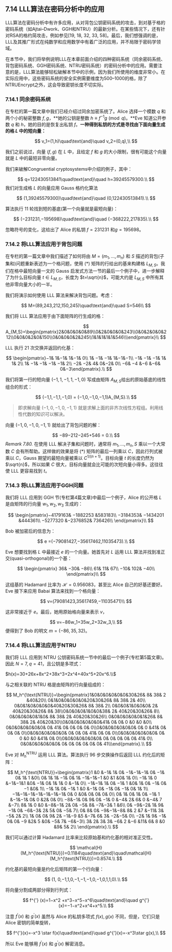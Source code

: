 ## 7.14 LLL算法在密码分析中的应用

LLL算法在密码分析中有许多应用，从对背包公钥密码系统的攻击，到对基于格的密码系统（如Ajtai–Dwork、GGH和NTRU）的最新分析。在某些情况下，还有针对RSA的格约简攻击，例如参见[19, 18, 32, 33, 58]。最后，我们想强调的是，LLL及其推广形式在纯数学和应用数学中有着广泛的应用，并不局限于密码学领域。

在本节中，我们将举例说明LLL在本章前面介绍的四种密码系统（同余密码系统、背包密码系统、GGH密码系统、NTRU密码系统）的密码分析中的应用。需要注意的是，LLL算法能够轻松破解本节中的示例，因为我们所使用的维度非常小。在实际应用中，这些密码系统的安全实例需要维度为500–1000的格，除了NTRUEncrypt之外，这会导致密钥长度不切实际。

### 7.14.1 同余密码系统

在专栏的第一篇文章中我们已经介绍过同余加密系统了。Alice 选择一个模数 $q$ 和两个小的秘密整数 $f,g$，**她的公钥是整数 $h\equiv f^{-1}g \pmod{q}$。**Eve 知道公开参数 $q$ 和 $h$，她的目的是恢复出私钥 $f$。**一种得到私钥的方式是寻找由下面向量生成的格 $L$ 中的短向量：**

$$
v_1=(1,h)\quad\text{and}\quad v_2=(0,q),\\
$$


我们之前说过，向量 $(f,g)$ 在 $L$ 中，且给定 $f$ 和 $g$ 的大小限制，很有可能这个向量就是 $L$ 中的最短非零向量。

我们来破解Congruential cryptosystems中介绍的例子，其中：

$$
q=122430513841\quad\text{and}\quad h=39245579300.\\
$$
我们对生成格 $L$ 的向量应用 Gauss 格约化算法

$$
(1,39245579300)\quad\text{and}\quad (0,122430513841).\\
$$


算法执行 11 轮找到短的基底(第一个向量就是最短向量)：

$$
(−231231,−195698)\quad\text{and}\quad (−368222,217835).\\
$$


忽略符号的变化，这给出了 Alice 的私钥 $f=231231$ 和$g=195698$。



### 7.14.2 将LLL算法应用于背包问题

在专栏的第一篇文章中我们描述了如何将由 $M=(m_1,\dots,m_n)$ 和 $S$ 描述的背包(子集和)问题重新表述为一个格问题，使用 $(*)$ 矩阵的行给出的基来构建格 $L_{M,S}$。我们在格中最短向量一文的 Gauss 启发式方法一节的最后一个例子中，进一步解释了为什么目标向量 $t\in L_{M,S}$，长度为 $t=\sqrt{n}$，可能大约是 $L_{M,S}$ 中所有其他非零向量大小的一半。

我们将演示如何使用 LLL 算法来解决背包问题。考虑：

$$
M=(89,243,212,150,245)\quad\text{and}\quad S=546\\
$$


我们将 LLL 算法应用于由下面矩阵的行生成的格：

$$
A_{M,S}=\begin{pmatrix}2&0&0&0&0&89\\0&2&0&0&0&243\\0&0&2&0&0&212\\0&0&0&2&0&150\\0&0&0&0&2&245\\1&1&1&1&1&546\\\end{pmatrix}\\
$$


LLL 执行 21 次交换并返回约化基：

$$
\begin{pmatrix}−1& 1&−1& 1&−1& 0\\ 1& −1& −1& 1&−1&−1\\ −1& −1& −1& 1& 1& 2\\ 1& −1& −1& −1& −1& 2\\ −2& −2& 4& 0&−2& 0\\ −6& −4 &−6 &−6& 0&−3\end{pmatrix}.\\
$$


我们将第一行的短向量 $(−1,1,−1,1,−1,0)$ 写成由矩阵 $A_{M,S}$​ 给出的原始基底的线性组合的形式：

$$
(−1,1,−1,1,−1,0) = (−1,0,−1,0,−1,1)A_{M,S}.\\
$$

> 即求解向量 $(−1,0,−1,0,−1,1)$ 就是求解上面的非齐次线性方程组。利用线性代数的知识可以解决。

向量 $(−1,0,−1,0,−1,1)$ 就给出了背包问题的解：

$$
−89−212−245+546 = 0.\\
$$
_Remark 7.80._ 在使用 LLL 解决子集和问题时，通常将 $m_1,\dots,m_n,S$ 乘以一个大常数 $C$ 会有所帮助。这样做的效果是将 $(*)$ 矩阵的最后一列乘以 $C$，因此行列式被乘以 $C$，Gauss 期望的最短向量被乘以 $C^{1/(n+1)}$。目标向量 $t$ 的长度仍然为 $\sqrt{n}$，所以如果 $C$ 很大，目标向量就会比可能的次短向量小得多。这往往使 LLL 更容易找到 $t$。



### 7.14.3 将LLL算法应用于GGH问题

我们将 LLL 应用到 GGH 节(专栏第4篇文章)中最后一个例子，Alice 的公开格 $L$ 是由矩阵的行向量 $w_1,w_2,w_3$ 生成的：

$$
\begin{pmatrix}−4179163& −1882253 &583183\\ −3184353& −1434201 &444361\\ −5277320 &−2376852& 736426\\ \end{pmatrix}\\
$$


Bob 被加密后的信息为：

$$
e =(−79081427,−35617462,11035473).\\
$$


Eve 想要找到格 $L$ 中最接近 $e$ 的一个向量。她首先对 $L$ 运用 LLL 算法并找到准正交(quasi-orthogonal)的一个基：

$$
\begin{pmatrix} 36& −30& −86\\ 61& 11& 67\\ −10& 102& −40\\ \end{pmatrix}\\
$$


这组基的 Hadamard 比率为 $\mathcal{H}=0.956083$​，甚至比 Alice 自己的好基还要好。Eve 接下来应用 Babai 算法来找到一个格向量：

$$
v=(79081423,35617459,−11035471)\\
$$


这非常接近于 $e$。最后，她用原始格向量来表示 $v$，

$$
v=−86w_1+35w_2+32w_3,\\
$$
便得到了 Bob 的明文 $m=(−86,35,32)$。



### 7.14.4 将LLL算法应用于NTRU

我们将 LLL 应用到 NTRU 公钥密码系统一节中的最后一个例子(专栏第5篇文章)。因此 $N=7,q=41$，且公钥是多项式：

$h(x)=30+26x+8x^2+38x^3+2x^4+40x^5+20x^6.\\$

与之相关联的 NTRU 格是由矩阵的行向量组成的：

$$
M_h^{\text{NTRU}}=\begin{pmatrix}1&0&0&0&0&0&0&30&26& 8& 38& 2 &40&20\\ 0&1&0&0&0&0&0&20&30&26& 8& 38& 2& 40\\ 0&0&1&0&0&0&0&40&20&30&26& 8& 38& 2\\ 0&0&0&1&0&0&0& 2& 40&20&30&26& 8& 38\\0&0&0&0&1&0&0&38& 2& 40&20&30&26& 8\\ 0&0&0&0&0&1&0& 8& 38& 2& 40&20&30&26\\ 0&0&0&0&0&0&1&26& 8& 38& 2& 40&20&30\\0&0&0&0&0&0&0&41& 0& 0& 0 &0 &0 &0\\ 0&0&0&0&0&0&0& 0& 41& 0& 0& 0& 0& 0\\0&0&0&0&0&0&0& 0& 0 &41& 0& 0& 0& 0\\0&0&0&0&0&0&0& 0& 0& 0& 41& 0& 0& 0\\0&0&0&0&0&0&0& 0& 0 &0 &0 &41& 0& 0\\0&0&0&0&0&0&0& 0& 0& 0& 0& 0& 41& 0\\ 0&0&0&0&0&0&0& 0& 0& 0& 0& 0& 0& 41\\\end{pmatrix}.\\
$$


Eve 对 $M_h^{\text{NTRU}}$ 运用 LLL 算法。算法执行 96 步交换操作后返回 LLL 约化后的矩阵：

$$
M_h^{\text{NTRU}}=\begin{pmatrix}1 &0 &−1& 1& 0& −1&−1&−1& 0& −1& 0& 1& 1 &0\\ 0& 1& 1& −1& 0& 1& −1&−1&−1 &0 &1 &0& 1& 0\\ −1& 1& 0 &−1&−1&1 &0& −1& 0& 1& 1& 0 &−1& 0\\ −1&−1& 1& 0& −1& 1 &0& 1& 0& −1& 0& −1 &0& 1\\ −1& 1& 0& −1& 1 &0 &−1& 0& −1& 0& −1& 0& 1& 1\\ −1&−1&−1&−1&−1&−1&−1& 0& 0 &0& 0& 0& 0& 0\\ 0& 1& 0& 1& 0& −1& 1 &−1&−1& 0& 0 &2& 0& 0\\ −8&−1& 0& 9& 0& −1& 0 &−4& 2& 6& 0 &−4& 7 &−7\\ 8& 1& 0 &0 &−8&−1& 2& 0& −5& 8& −7&−3& 1 &6\\ 0& −9&−2& 1& 9& −1& 0& −6&−3& 2& 5& 0& −5& 7\\ 0& 8& 0& −9&−1&−8& 8& 2 &7 &−11& 3& −5& 2& 2\\ 1& 0& 0& 9& 2& −1&−9 &5 &−7& 6& 3& −2&−5& 0\\ −2& 1& 9& −1& 0& 0& −9 &2& 5 &0& −5& 7& −6&−3\\ 3& 2& 3& 3& −6& 2 &−6 &11& 6& 8 &0 &9& 5& 2\\ \end{pmatrix}.\\
$$


我们可以通过计算 Hadamard 比率来比较原始基和约化基的相对准正交性。

$$
\mathcal{H}(M_h^{\text{NTRU}})=0.1184\quad\text{and}\quad\mathcal{H}(M_h^{\text{NTRU}})=0.8574.\\
$$


约化基的最短向量是约化后矩阵的第一个行向量：

$$
(1, 0,−1,1,0,−1,−1,−1,0,−1,0,1,1,0).\\
$$


将向量分割成两部分得到行列式：

$$
f^{'} (x)=1−x^2 +x^3−x^5−x^6\quad\text{and}\quad g^{'}(x)=−1−x^2+x^4+x^5.\\
$$


注意 $f^{'}(x)$ 和 $g^{'}(x)$ 虽然与 Alice 的私钥多项式 $f(x),g(x)$ 不同，但是，它们只是 Alice 密钥的简单旋转，

$$
f^{'}(x)=-x^3 \star f(x)\quad\text{and}\quad g^{'}(x)=-x^3\star g(x),\\
$$


所以 Eve 能够用 $f^{'}(x)$ 和 $g^{'}(x)$ 解密消息。